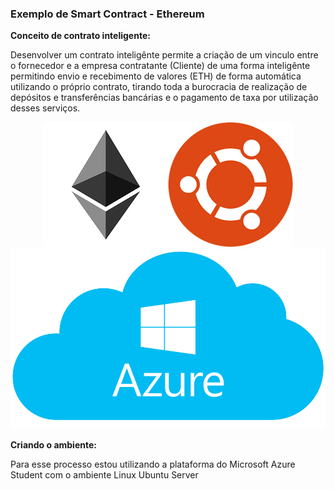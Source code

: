 <h3>Exemplo de Smart Contract - Ethereum</h3>

<b>Conceito de contrato inteligente:</b>

<p>Desenvolver um contrato inteligênte permite a criação de um vinculo entre o fornecedor e a empresa contratante (Cliente) de uma forma inteligênte permitindo envio e recebimento de valores (ETH) de forma automática utilizando o próprio contrato, tirando toda a burocracia de realização de depósitos e transferências bancárias e o pagamento de taxa por utilização desses serviços.</p>

<p align="center"><img src="imgs/ethereum.png" /><img src="imgs/ubuntu-logo32.png" /><img src="imgs/Azure_.png" /></p>

<b>Criando o ambiente:</b>

<p>Para esse processo estou utilizando a plataforma do Microsoft Azure Student com o ambiente Linux Ubuntu Server</p>
